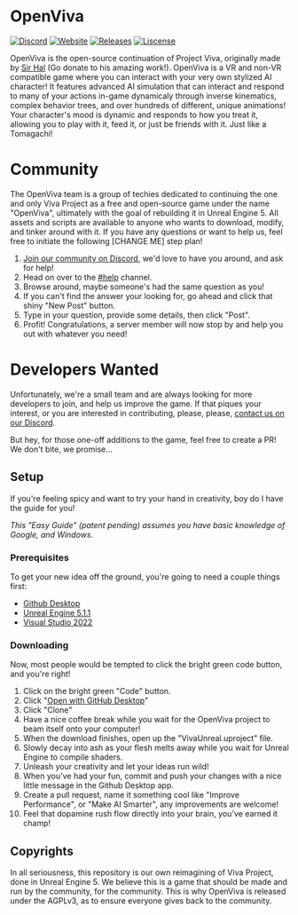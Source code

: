 # OpenViva

[![Discord](https://discordapp.com/api/guilds/730428444256632943/widget.png?style=shield)](https://discord.com/invite/w7rFnssghW)
[![Website](https://img.shields.io/badge/Website-Based-blue)](https://viva-project.org/)
[![Releases](https://img.shields.io/github/release/OpenViva/OpenViva-UE5/all.svg?label=Release)](https://github.com/OpenViva/OpenViva-UE5/releases)
[![Liscense](https://img.shields.io/github/license/OpenViva/OpenViva-UE5.svg?label=Liscense)](https://choosealicense.com/licenses/agpl-3.0/)

OpenViva is the open-source continuation of Project Viva, originally made by [Sir Hal](https://www.patreon.com/sgthale) (Go donate to his amazing work!). OpenViva is a VR and non-VR compatible game where you can interact with your very own stylized AI character! It features advanced AI simulation that can interact and respond to many of your actions in-game dynamicaly through inverse kinematics, complex behavior trees, and over hundreds of different, unique animations! Your character's mood is dynamic and responds to how you treat it, allowing you to play with it, feed it, or just be friends with it. Just like a Tomagachi!

# Community
The OpenViva team is a group of techies dedicated to continuing the one and only Viva Project as a free and open-source game under the name "OpenViva", ultimately with the goal of rebuilding it in Unreal Engine 5. All assets and scripts are available to anyone who wants to download, modify, and tinker around with it. If you have any questions or want to help us, feel free to initiate the following [CHANGE ME] step plan!

1. [Join our community on Discord](https://discord.com/invite/w7rFnssghW), we'd love to have you around, and ask for help!
2. Head on over to the [#help](https://discord.com/channels/730428444256632943/1069409562999914649) channel.
3. Browse around, maybe someone's had the same question as you!
4. If you can't find the answer your looking for, go ahead and click that shiny "New Post" button.
5. Type in your question, provide some details, then click "Post".
6. Profit! Congratulations, a server member will now stop by and help you out with whatever you need!

# Developers Wanted
Unfortunately, we're a small team and are always looking for more developers to join, and help us improve the game. If that piques your interest, or you are interested in contributing, please, please, [contact us on our Discord](https://discord.com/invite/w7rFnssghW).

But hey, for those one-off additions to the game, feel free to create a PR! We don't bite, we promise...

## Setup
If you're feeling spicy and want to try your hand in creativity, boy do I have the guide for you!

*This "Easy Guide" (patent pending) assumes you have basic knowledge of Google, and Windows.*

### Prerequisites
To get your new idea off the ground, you're going to need a couple things first:
- [Github Desktop](https://desktop.github.com/)
- [Unreal Engine 5.1.1](https://www.unrealengine.com/en-US/download)
- [Visual Studio 2022](https://visualstudio.microsoft.com/downloads/)

### Downloading
Now, most people would be tempted to click the bright green code button, and you're right!
1. Click on the bright green "Code" button.
2. Click "[Open with GitHub Desktop](x-github-client://openRepo/https://github.com/OpenViva/OpenViva-UE5)"
3. Click "Clone"
4. Have a nice coffee break while you wait for the OpenViva project to beam itself onto your computer!
5. When the download finishes, open up the "VivaUnreal.uproject" file.
6. Slowly decay into ash as your flesh melts away while you wait for Unreal Engine to compile shaders.
7. Unleash your creativity and let your ideas run wild!
8. When you've had your fun, commit and push your changes with a nice little message in the Github Desktop app.
9. Create a pull request, name it something cool like "Improve Performance", or "Make AI Smarter", any improvements are welcome!
10. Feel that dopamine rush flow directly into your brain, you've earned it champ!

## Copyrights

In all seriousness, this repository is our own reimagining of Viva Project, done in Unreal Engine 5. We believe this is a game that should be made and run by the community, for the community. This is why OpenViva is released under the AGPLv3, as to ensure everyone gives back to the community.
